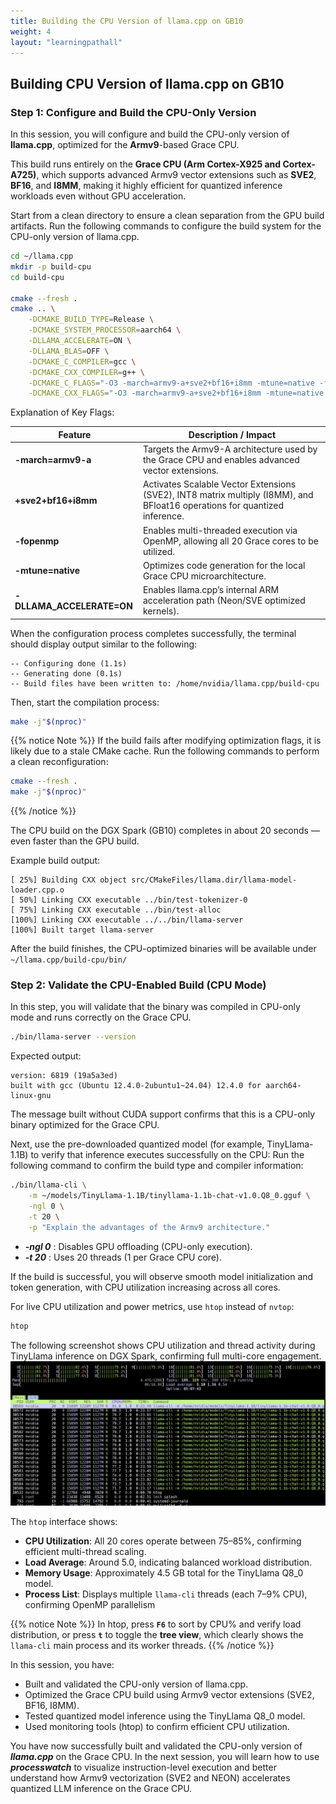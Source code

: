 ```yaml
---
title: Building the CPU Version of llama.cpp on GB10
weight: 4
layout: "learningpathall"
---
```


## Building CPU Version of llama.cpp on GB10

### Step 1: Configure and Build the CPU-Only Version

In this session, you will configure and build the CPU-only version of **llama.cpp**, optimized for the **Armv9**-based Grace CPU.

This build runs entirely on the **Grace CPU (Arm Cortex-X925 and Cortex-A725)**, which supports advanced Armv9 vector extensions such as **SVE2**, **BF16**, and **I8MM**, making it highly efficient for quantized inference workloads even without GPU acceleration.

Start from a clean directory to ensure a clean separation from the GPU build artifacts.
Run the following commands to configure the build system for the CPU-only version of llama.cpp.

```bash
cd ~/llama.cpp
mkdir -p build-cpu
cd build-cpu

cmake --fresh .
cmake .. \
	-DCMAKE_BUILD_TYPE=Release \
	-DCMAKE_SYSTEM_PROCESSOR=aarch64 \
	-DLLAMA_ACCELERATE=ON \
	-DLLAMA_BLAS=OFF \
	-DCMAKE_C_COMPILER=gcc \
	-DCMAKE_CXX_COMPILER=g++ \
	-DCMAKE_C_FLAGS="-O3 -march=armv9-a+sve2+bf16+i8mm -mtune=native -fopenmp" \
	-DCMAKE_CXX_FLAGS="-O3 -march=armv9-a+sve2+bf16+i8mm -mtune=native -fopenmp"
```

Explanation of Key Flags:

| **Feature** | **Description / Impact** |
|--------------|------------------------------|
| **-march=armv9-a** | Targets the Armv9-A architecture used by the Grace CPU and enables advanced vector extensions.|
| **+sve2+bf16+i8mm** | Activates Scalable Vector Extensions (SVE2), INT8 matrix multiply (I8MM), and BFloat16 operations for quantized inference.|
| **-fopenmp** | Enables multi-threaded execution via OpenMP, allowing all 20 Grace cores to be utilized.|
| **-mtune=native** | Optimizes code generation for the local Grace CPU microarchitecture.|
| **-DLLAMA_ACCELERATE=ON** | Enables llama.cpp’s internal ARM acceleration path (Neon/SVE optimized kernels).|

When the configuration process completes successfully, the terminal should display output similar to the following:

```
-- Configuring done (1.1s)
-- Generating done (0.1s)
-- Build files have been written to: /home/nvidia/llama.cpp/build-cpu
```

Then, start the compilation process:

```bash
make -j"$(nproc)"
```

{{% notice Note %}}
If the build fails after modifying optimization flags, it is likely due to a stale CMake cache.
Run the following commands to perform a clean reconfiguration:
```bash
cmake --fresh .
make -j"$(nproc)"
```
{{% /notice %}}


The CPU build on the DGX Spark (GB10) completes in about 20 seconds — even faster than the GPU build.

Example build output:
```
[ 25%] Building CXX object src/CMakeFiles/llama.dir/llama-model-loader.cpp.o
[ 50%] Linking CXX executable ../bin/test-tokenizer-0
[ 75%] Linking CXX executable ../bin/test-alloc
[100%] Linking CXX executable ../../bin/llama-server
[100%] Built target llama-server
```

After the build finishes, the CPU-optimized binaries will be available under `~/llama.cpp/build-cpu/bin/`

### Step 2: Validate the CPU-Enabled Build (CPU Mode)

In this step, you will validate that the binary was compiled in CPU-only mode and runs correctly on the Grace CPU.

```bash
./bin/llama-server --version
```

Expected output:
```
version: 6819 (19a5a3ed)
built with gcc (Ubuntu 12.4.0-2ubuntu1~24.04) 12.4.0 for aarch64-linux-gnu
```
The message built without CUDA support confirms that this is a CPU-only binary optimized for the Grace CPU.

Next, use the pre-downloaded quantized model (for example, TinyLlama-1.1B) to verify that inference executes successfully on the CPU:
Run the following command to confirm the build type and compiler information:

```bash
./bin/llama-cli \
	-m ~/models/TinyLlama-1.1B/tinyllama-1.1b-chat-v1.0.Q8_0.gguf \
	-ngl 0 \
	-t 20 \
	-p "Explain the advantages of the Armv9 architecture."
```

- ***-ngl 0*** : Disables GPU offloading (CPU-only execution).
- ***-t 20*** : Uses 20 threads (1 per Grace CPU core).

If the build is successful, you will observe smooth model initialization and token generation, with CPU utilization increasing across all cores.

For live CPU utilization and power metrics, use `htop` instead of `nvtop`:

```bash
htop
```
The following screenshot shows CPU utilization and thread activity during TinyLlama inference on DGX Spark, confirming full multi-core engagement.
![image2 htop screenshot](htop.png "TinyLlama CPU Utilization")

The `htop` interface shows:

- **CPU Utilization**: All 20 cores operate between 75–85%, confirming efficient multi-thread scaling.
- **Load Average**: Around 5.0, indicating balanced workload distribution.
- **Memory Usage**: Approximately 4.5 GB total for the TinyLlama Q8_0 model.
- **Process List**: Displays multiple `llama-cli` threads (each 7–9% CPU), confirming OpenMP parallelism 

{{% notice Note %}}
In htop, press **`F6`** to sort by CPU% and verify load distribution, or press **`t`** to toggle the **tree view**, which clearly shows the `llama-cli` main process and its worker threads.
{{% /notice %}}

In this session, you have:
- Built and validated the CPU-only version of llama.cpp.
- Optimized the Grace CPU build using Armv9 vector extensions (SVE2, BF16, I8MM).
- Tested quantized model inference using the TinyLlama Q8_0 model.
- Used monitoring tools (htop) to confirm efficient CPU utilization.


You have now successfully built and validated the CPU-only version of ***llama.cpp*** on the Grace CPU.
In the next session, you will learn how to use ***processwatch*** to visualize instruction-level execution and better understand how Armv9 vectorization (SVE2 and NEON) accelerates quantized LLM inference on the Grace CPU.

